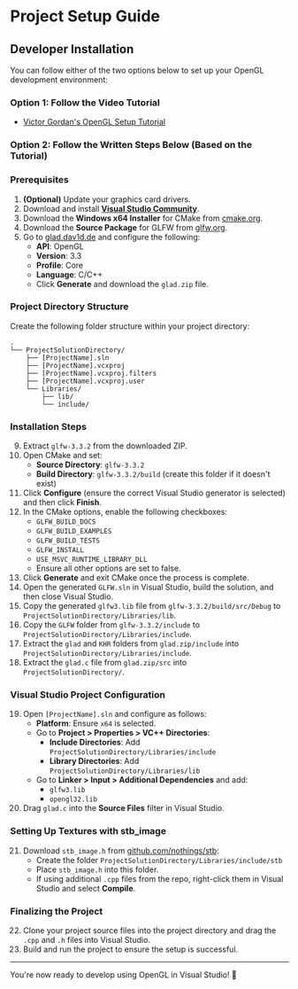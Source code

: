 # Project Setup Guide

## Developer Installation

You can follow either of the two options below to set up your OpenGL development environment:

### Option 1: Follow the Video Tutorial
- [Victor Gordan's OpenGL Setup Tutorial](https://www.youtube.com/watch?v=XpBGwZNyUh0&ab_channel=VictorGordan)

### Option 2: Follow the Written Steps Below (Based on the Tutorial)

### Prerequisites
1. **(Optional)** Update your graphics card drivers.
2. Download and install **[Visual Studio Community](https://visualstudio.microsoft.com/)**.
3. Download the **Windows x64 Installer** for CMake from [cmake.org](https://cmake.org/download/).
4. Download the **Source Package** for GLFW from [glfw.org](https://www.glfw.org/download.html).
5. Go to [glad.dav1d.de](https://glad.dav1d.de) and configure the following:
    - **API**: OpenGL
    - **Version**: 3.3
    - **Profile**: Core
    - **Language**: C/C++
    - Click **Generate** and download the `glad.zip` file.

### Project Directory Structure
Create the following folder structure within your project directory:

```
.
└── ProjectSolutionDirectory/
    ├── [ProjectName].sln
    ├── [ProjectName].vcxproj
    ├── [ProjectName].vcxproj.filters
    ├── [ProjectName].vcxproj.user
    └── Libraries/
        ├── lib/
        └── include/
```

### Installation Steps

9. Extract `glfw-3.3.2` from the downloaded ZIP.
10. Open CMake and set:
    - **Source Directory**: `glfw-3.3.2`
    - **Build Directory**: `glfw-3.3.2/build` (create this folder if it doesn't exist)
11. Click **Configure** (ensure the correct Visual Studio generator is selected) and then click **Finish**.
12. In the CMake options, enable the following checkboxes:
    - `GLFW_BUILD_DOCS`
    - `GLFW_BUILD_EXAMPLES`
    - `GLFW_BUILD_TESTS`
    - `GLFW_INSTALL`
    - `USE_MSVC_RUNTIME_LIBRARY_DLL`
    - Ensure all other options are set to false.
13. Click **Generate** and exit CMake once the process is complete.
14. Open the generated `GLFW.sln` in Visual Studio, build the solution, and then close Visual Studio.
15. Copy the generated `glfw3.lib` file from `glfw-3.3.2/build/src/Debug` to `ProjectSolutionDirectory/Libraries/lib`.
16. Copy the `GLFW` folder from `glfw-3.3.2/include` to `ProjectSolutionDirectory/Libraries/include`.
17. Extract the `glad` and `KHR` folders from `glad.zip/include` into `ProjectSolutionDirectory/Libraries/include`.
18. Extract the `glad.c` file from `glad.zip/src` into `ProjectSolutionDirectory/`.

### Visual Studio Project Configuration

19. Open `[ProjectName].sln` and configure as follows:
    - **Platform**: Ensure `x64` is selected.
    - Go to **Project > Properties > VC++ Directories**:
        - **Include Directories**: Add `ProjectSolutionDirectory/Libraries/include`
        - **Library Directories**: Add `ProjectSolutionDirectory/Libraries/lib`
    - Go to **Linker > Input > Additional Dependencies** and add:
        - `glfw3.lib`
        - `opengl32.lib`
20. Drag `glad.c` into the **Source Files** filter in Visual Studio.

### Setting Up Textures with stb_image

21. Download `stb_image.h` from [github.com/nothings/stb](https://github.com/nothings/stb):
    - Create the folder `ProjectSolutionDirectory/Libraries/include/stb`
    - Place `stb_image.h` into this folder.
    - If using additional `.cpp` files from the repo, right-click them in Visual Studio and select **Compile**.

### Finalizing the Project

22. Clone your project source files into the project directory and drag the `.cpp` and `.h` files into Visual Studio.
23. Build and run the project to ensure the setup is successful.

---

You're now ready to develop using OpenGL in Visual Studio! 🎉

